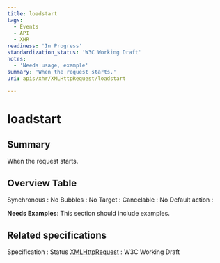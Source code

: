 ```yaml
---
title: loadstart
tags:
  - Events
  - API
  - XHR
readiness: 'In Progress'
standardization_status: 'W3C Working Draft'
notes:
  - 'Needs usage, example'
summary: 'When the request starts.'
uri: apis/xhr/XMLHttpRequest/loadstart

---
```

# loadstart

## Summary

When the request starts.

## Overview Table

Synchronous
:   No
Bubbles
:   No
Target
:
Cancelable
:   No
Default action
:

**Needs Examples**: This section should include examples.

## Related specifications

Specification
:   Status
[XMLHttpRequest](http://www.w3.org/TR/XMLHttpRequest/#events)
:   W3C Working Draft


